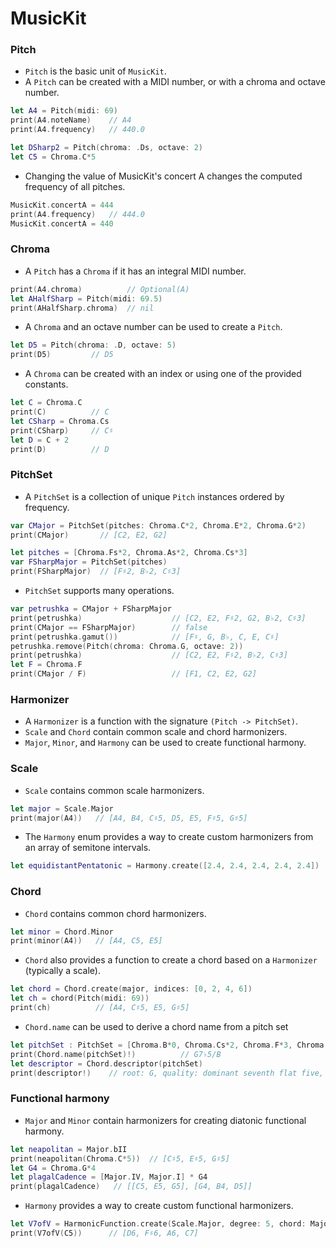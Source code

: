 # MusicKit

### Pitch
* `Pitch` is the basic unit of `MusicKit`. 
* A `Pitch` can be created with a MIDI number, or with a chroma and octave number.

```swift
let A4 = Pitch(midi: 69)
print(A4.noteName)    // A4
print(A4.frequency)   // 440.0

let DSharp2 = Pitch(chroma: .Ds, octave: 2)
let C5 = Chroma.C*5
```

* Changing the value of MusicKit's concert A changes the computed frequency of all pitches.

```swift
MusicKit.concertA = 444
print(A4.frequency)   // 444.0
MusicKit.concertA = 440
```

### Chroma
* A `Pitch` has a `Chroma` if it has an integral MIDI number.

```swift
print(A4.chroma)          // Optional(A)
let AHalfSharp = Pitch(midi: 69.5)
print(AHalfSharp.chroma)  // nil
```

* A `Chroma` and an octave number can be used to create a `Pitch`.

```swift
let D5 = Pitch(chroma: .D, octave: 5)
print(D5)         // D5
```

* A `Chroma` can be created with an index or using one of the provided constants.
```swift
let C = Chroma.C
print(C)          // C
let CSharp = Chroma.Cs
print(CSharp)     // C♯
let D = C + 2
print(D)          // D
```

### PitchSet
* A `PitchSet` is a collection of unique `Pitch` instances ordered by frequency.

```swift
var CMajor = PitchSet(pitches: Chroma.C*2, Chroma.E*2, Chroma.G*2)
print(CMajor)       // [C2, E2, G2]

let pitches = [Chroma.Fs*2, Chroma.As*2, Chroma.Cs*3]
var FSharpMajor = PitchSet(pitches)
print(FSharpMajor)  // [F♯2, B♭2, C♯3]
```

* `PitchSet` supports many operations.
```swift
var petrushka = CMajor + FSharpMajor
print(petrushka)                    // [C2, E2, F♯2, G2, B♭2, C♯3]
print(CMajor == FSharpMajor)        // false
print(petrushka.gamut())            // [F♯, G, B♭, C, E, C♯]
petrushka.remove(Pitch(chroma: Chroma.G, octave: 2))
print(petrushka)                    // [C2, E2, F♯2, B♭2, C♯3]
let F = Chroma.F
print(CMajor / F)                   // [F1, C2, E2, G2]
```

### Harmonizer
* A `Harmonizer` is a function with the signature `(Pitch -> PitchSet)`.
* `Scale` and `Chord` contain common scale and chord harmonizers.
* `Major`, `Minor`, and `Harmony` can be used to create functional harmony.

### Scale
* `Scale` contains common scale harmonizers.

```swift
let major = Scale.Major
print(major(A4))   // [A4, B4, C♯5, D5, E5, F♯5, G♯5]
```

* The `Harmony` enum provides a way to create custom harmonizers from an array of semitone intervals.

```swift
let equidistantPentatonic = Harmony.create([2.4, 2.4, 2.4, 2.4, 2.4])
```

### Chord
* `Chord` contains common chord harmonizers.

```swift
let minor = Chord.Minor
print(minor(A4))   // [A4, C5, E5]
```

* `Chord` also provides a function to create a chord based on a `Harmonizer` (typically a scale).

```swift
let chord = Chord.create(major, indices: [0, 2, 4, 6])
let ch = chord(Pitch(midi: 69))
print(ch)          // [A4, C♯5, E5, G♯5]
```

* `Chord.name` can be used to derive a chord name from a pitch set

```swift
let pitchSet : PitchSet = [Chroma.B*0, Chroma.Cs*2, Chroma.F*3, Chroma.G*4]
print(Chord.name(pitchSet)!)          // G7♭5/B
let descriptor = Chord.descriptor(pitchSet)
print(descriptor!)    // root: G, quality: dominant seventh flat five, bass: B
```

### Functional harmony
* `Major` and `Minor` contain harmonizers for creating diatonic functional harmony.

```swift
let neapolitan = Major.bII
print(neapolitan(Chroma.C*5))  // [C♯5, E♯5, G♯5]
let G4 = Chroma.G*4
let plagalCadence = [Major.IV, Major.I] * G4
print(plagalCadence)   // [[C5, E5, G5], [G4, B4, D5]]
```

* `Harmony` provides a way to create custom functional harmonizers.

```swift
let V7ofV = HarmonicFunction.create(Scale.Major, degree: 5, chord: Major.V7)
print(V7ofV(C5))      // [D6, F♯6, A6, C7]
```

